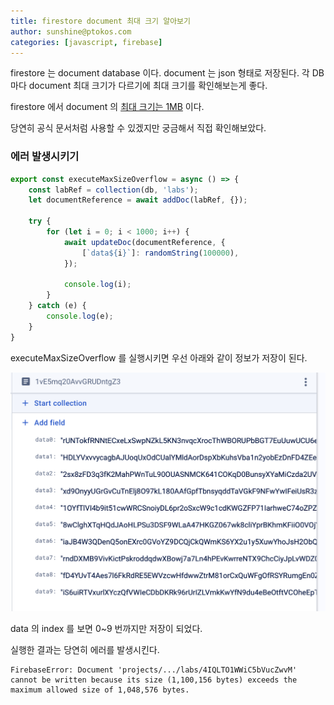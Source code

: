 ```yaml
---
title: firestore document 최대 크기 알아보기
author: sunshine@ptokos.com
categories: [javascript, firebase]
---
```


firestore 는 document database 이다. document 는 json 형태로 저장된다. 
각 DB 마다 document 최대 크기가 다르기에 최대 크기를 확인해보는게 좋다.

firestore 에서 document 의 [최대 크기는 1MB](https://firebase.google.com/docs/firestore/quotas#collections_documents_and_fields) 이다. 

당연히 공식 문서처럼 사용할 수 있겠지만 궁금해서 직접 확인해보았다.

### 에러 발생시키기
```typescript
export const executeMaxSizeOverflow = async () => {
    const labRef = collection(db, 'labs');
    let documentReference = await addDoc(labRef, {});

    try {
        for (let i = 0; i < 1000; i++) {
            await updateDoc(documentReference, {
                [`data${i}`]: randomString(100000),
            });

            console.log(i);
        }
    } catch (e) {
        console.log(e);
    }
}
```

executeMaxSizeOverflow 를 실행시키면 우선 아래와 같이 정보가 저장이 된다.

![firestore-document-max-size-1.png](/assets/img/firebase/firestore-document-max-size-1.png)

data 의 index 를 보면 0~9 번까지만 저장이 되었다.

실행한 결과는 당연히 에러를 발생시킨다.

```
FirebaseError: Document 'projects/.../labs/4IQLTO1WWiC5bVucZwvM' cannot be written because its size (1,100,156 bytes) exceeds the maximum allowed size of 1,048,576 bytes.
```

